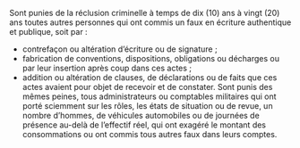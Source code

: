 Sont punies de la réclusion criminelle à temps de dix (10) ans à vingt (20) ans toutes autres personnes qui ont commis un faux en écriture authentique et publique, soit par :
- contrefaçon ou altération d’écriture ou de signature ;
- fabrication de conventions, dispositions, obligations ou décharges ou par leur insertion après coup dans ces actes ;
- addition ou altération de clauses, de déclarations ou de faits que ces actes avaient pour objet de recevoir et de constater.
Sont punis des mêmes peines, tous administrateurs ou comptables militaires qui ont porté sciemment sur les rôles, les états de situation ou de revue, un nombre d’hommes, de véhicules automobiles ou de journées de présence au-delà de l’effectif réel, qui ont exagéré le montant des consommations ou ont commis tous autres faux dans leurs comptes.